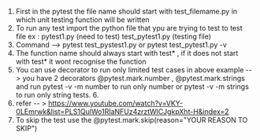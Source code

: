 1. First in the pytest the file name should start with test_filemame.py in which unit testing function will be written
2. To run any test import the python file that ypu are trying to test to test file ex : pytest1.py (need to test) test_pytest1.py (testing file)
3. Command --> pytest test_pystest1.py or pytest test_pytest1.py -v
4. The function name should always start with test* , if it does not start with test* it wont recognise the function
5. You can use decorator to run only limited test cases in above example --> you have 2 decorators @pytest.mark.number , @pytest.mark.strings
   and run pytest -v -m number to run only number or pytest -v -m strings to run only string tests. 6.
6. refer -- > https://www.youtube.com/watch?v=VKY-0LEmrwk&list=PLS1QulWo1RIaNFUz4zrztWlCJgkpXht-H&index=2
7. To skip the test use the @pytest.mark.skip(reason="YOUR REASON TO SKIP")
